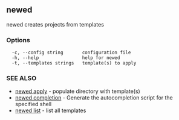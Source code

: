 ## newed

newed creates projects from templates

### Options

```
  -c, --config string       configuration file
  -h, --help                help for newed
  -t, --templates strings   template(s) to apply
```

### SEE ALSO

* [newed apply](newed_apply.md)	 - populate directory with template(s)
* [newed completion](newed_completion.md)	 - Generate the autocompletion script for the specified shell
* [newed list](newed_list.md)	 - list all templates

